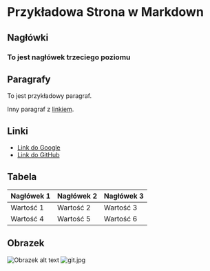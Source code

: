 # Przykładowa Strona w Markdown

## Nagłówki

### To jest nagłówek trzeciego poziomu

## Paragrafy

To jest przykładowy paragraf.

Inny paragraf z [linkiem](https://stepik.org/).

## Linki

- [Link do Google](https://www.google.com)
- [Link do GitHub](https://www.github.com)

## Tabela

| Nagłówek 1 | Nagłówek 2 | Nagłówek 3 |
|------------|------------|------------|
| Wartość 1  | Wartość 2  | Wartość 3  |
| Wartość 4  | Wartość 5  | Wartość 6  |

## Obrazek

![Obrazek alt text](https://placekitten.com/400/300)
![git.jpg](/git.jpg)
